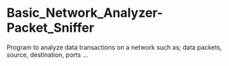 # Basic_Network_Analyzer-Packet_Sniffer
Program to analyze data transactions on a network such as; data packets, source, destination, ports ...
